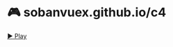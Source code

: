 :video_game: sobanvuex.github.io/c4
=========================

[:arrow_forward: Play](https://sobanvuex.github.io/c4/ "Play")
